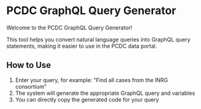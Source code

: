 # PCDC GraphQL Query Generator

Welcome to the PCDC GraphQL Query Generator!

This tool helps you convert natural language queries into GraphQL query statements, making it easier to use in the PCDC data portal.

## How to Use

1. Enter your query, for example: "Find all cases from the INRG consortium"
2. The system will generate the appropriate GraphQL query and variables
3. You can directly copy the generated code for your query
